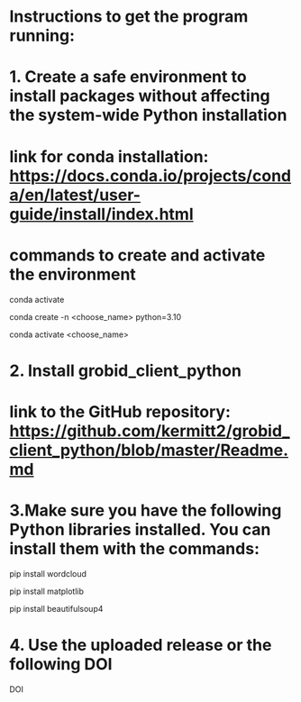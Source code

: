 # Instructions to get the program running:
# 1. Create a safe environment to install packages without affecting the system-wide Python installation
# link for conda installation: https://docs.conda.io/projects/conda/en/latest/user-guide/install/index.html
# commands to create and activate the environment
conda activate

conda create -n <choose_name> python=3.10

conda activate <choose_name>

# 2. Install grobid_client_python
# link to the GitHub repository: https://github.com/kermitt2/grobid_client_python/blob/master/Readme.md

# 3.Make sure you have the following Python libraries installed. You can install them with the commands:
pip install wordcloud

pip install matplotlib

pip install beautifulsoup4

# 4. Use the uploaded release or the following DOI
DOI

